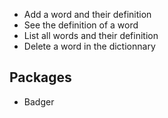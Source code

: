 * Add a word and their definition
* See the definition of a word
* List all words and their definition
* Delete a word in the dictionnary

## Packages

* Badger



